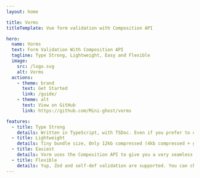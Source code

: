 ```yaml
---
layout: home

title: Vorms
titleTemplate: Vue form validation with Composition API

hero:
  name: Vorms
  text: Form Validation With Composition API
  tagline: Type Strong, Lightweight, Easy and Flexible
  image:
    src: /logo.svg
    alt: Vorms
  actions:
    - theme: brand
      text: Get Started
      link: /guide/
    - theme: alt
      text: View on GitHub
      link: https://github.com/Mini-ghost/vorms

features:
  - title: Type Strong
    details: Written in TypeScript, with TSDoc. Even if you prefer to use JavaScript in your projects, it still provides developers with rich intellisense.
  - title: Lightweight
    details: Tiny bundle size, Only 12kb compressed (4kb compressed + gzip compressed) and fully tree-shaking.
  - title: Easiest
    details: Vorm uses the Composition API to give you a very seamless development experience, especially when you're dealing with complex forms.
  - title: Flexible
    details: Yup, Zod and self-def validation are supported. You can choose your favorite validation library or build your own.
---
```

